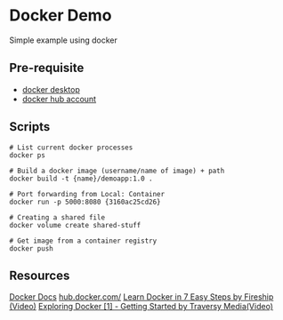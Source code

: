 # Docker Demo

Simple example using docker

## Pre-requisite

- [docker desktop](https://hub.docker.com/editions/community/docker-ce-desktop-mac)
- [docker hub account](https://hub.docker.com/)

## Scripts

```shell
# List current docker processes
docker ps

# Build a docker image (username/name of image) + path
docker build -t {name}/demoapp:1.0 .

# Port forwarding from Local: Container
docker run -p 5000:8080 {3160ac25cd26}

# Creating a shared file
docker volume create shared-stuff

# Get image from a container registry
docker push
```

## Resources

[Docker Docs](https://docs.docker.com/docker-hub/)
[hub.docker.com/](https://hub.docker.com/)
[Learn Docker in 7 Easy Steps by Fireship (Video)](https://www.youtube.com/watch?v=gAkwW2tuIqE)
[Exploring Docker [1] - Getting Started by Traversy Media(Video)](https://www.youtube.com/watch?v=Kyx2PsuwomE)
